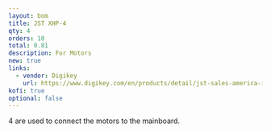 ```yaml
---
layout: bom
title: JST XHP-4
qty: 4
orders: 10
total: 0.81
description: For Motors
new: true
links:
  - vendor: Digikey
    url: https://www.digikey.com/en/products/detail/jst-sales-america-inc/XHP-4/683353
kofi: true
optional: false
---
```

4 are used to connect the motors to the mainboard.